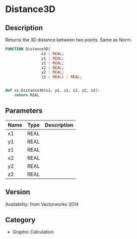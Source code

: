# Distance3D

## Description
Returns the 3D distance between two points. Same as Norm.

```pascal
FUNCTION Distance3D(
				x1 : REAL;
				y1 : REAL;
				z1 : REAL;
				x2 : REAL;
				y2 : REAL;
				z2 : REAL) : REAL;
```

```python

def vs.Distance3D(x1, y1, z1, x2, y2, z2):
    return REAL
```

## Parameters
|Name|Type|Description|
|---|---|---|
|x1|REAL||
|y1|REAL||
|z1|REAL||
|x2|REAL||
|y2|REAL||
|z2|REAL||

## Version
Availability: from Vectorworks 2014
## Category
* Graphic Calculation

